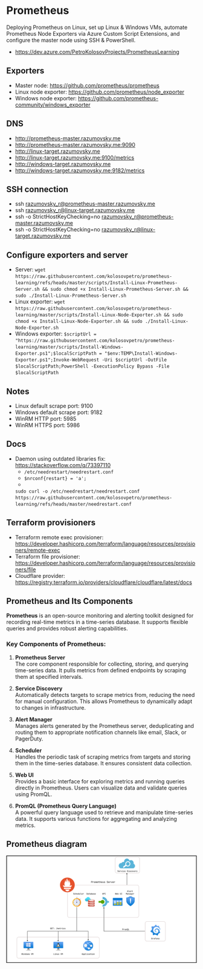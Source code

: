 # Prometheus

Deploying Prometheus on Linux, set up Linux & Windows VMs, automate Prometheus Node Exporters via Azure Custom Script
Extensions, and configure the master node using SSH & PowerShell.

- https://dev.azure.com/PetroKolosovProjects/PrometheusLearning

## Exporters

- Master node: https://github.com/prometheus/prometheus
- Linux node exporter: https://github.com/prometheus/node_exporter
- Windows node exporter: https://github.com/prometheus-community/windows_exporter

## DNS

- http://prometheus-master.razumovsky.me
- http://prometheus-master.razumovsky.me:9090
- http://linux-target.razumovsky.me
- http://linux-target.razumovsky.me:9100/metrics
- http://windows-target.razumovsky.me
- http://windows-target.razumovsky.me:9182/metrics

## SSH connection

- ssh razumovsky_r@prometheus-master.razumovsky.me
- ssh razumovsky_r@linux-target.razumovsky.me
- ssh -o StrictHostKeyChecking=no razumovsky_r@prometheus-master.razumovsky.me
- ssh -o StrictHostKeyChecking=no razumovsky_r@linux-target.razumovsky.me

## Configure exporters and server

- Server:
  `wget https://raw.githubusercontent.com/kolosovpetro/prometheus-learning/refs/heads/master/scripts/Install-Linux-Prometheus-Server.sh && sudo chmod +x Install-Linux-Prometheus-Server.sh && sudo ./Install-Linux-Prometheus-Server.sh`
- Linux exporter:
  `wget https://raw.githubusercontent.com/kolosovpetro/prometheus-learning/master/scripts/Install-Linux-Node-Exporter.sh && sudo chmod +x Install-Linux-Node-Exporter.sh && sudo ./Install-Linux-Node-Exporter.sh`
- Windows exporter:
  `$scriptUrl = "https://raw.githubusercontent.com/kolosovpetro/prometheus-learning/master/scripts/Install-Windows-Exporter.ps1";$localScriptPath = "$env:TEMP\Install-Windows-Exporter.ps1";Invoke-WebRequest -Uri $scriptUrl -OutFile $localScriptPath;PowerShell -ExecutionPolicy Bypass -File $localScriptPath`

## Notes

- Linux default scrape port: 9100
- Windows default scrape port: 9182
- WinRM HTTP port: 5985
- WinRM HTTPS port: 5986

## Docs

- Daemon using outdated libraries fix: https://stackoverflow.com/q/73397110
    - `/etc/needrestart/needrestart.conf`
    - `$nrconf{restart} = 'a';`
    -
  `sudo curl -o /etc/needrestart/needrestart.conf https://raw.githubusercontent.com/kolosovpetro/prometheus-learning/refs/heads/master/needrestart.conf`

## Terraform provisioners

- Terraform remote exec
  provisioner: https://developer.hashicorp.com/terraform/language/resources/provisioners/remote-exec
- Terraform file provisioner: https://developer.hashicorp.com/terraform/language/resources/provisioners/file
- Cloudflare provider: https://registry.terraform.io/providers/cloudflare/cloudflare/latest/docs

## Prometheus and Its Components

**Prometheus** is an open-source monitoring and alerting toolkit designed for recording real-time metrics in a
time-series database. It supports flexible queries and provides robust alerting capabilities.

### Key Components of Prometheus:

1. **Prometheus Server**  
   The core component responsible for collecting, storing, and querying time-series data. It pulls metrics from defined
   endpoints by scraping them at specified intervals.

2. **Service Discovery**  
   Automatically detects targets to scrape metrics from, reducing the need for manual configuration. This allows
   Prometheus to dynamically adapt to changes in infrastructure.

3. **Alert Manager**  
   Manages alerts generated by the Prometheus server, deduplicating and routing them to appropriate notification
   channels like email, Slack, or PagerDuty.

4. **Scheduler**  
   Handles the periodic task of scraping metrics from targets and storing them in the time-series database. It ensures
   consistent data collection.

5. **Web UI**  
   Provides a basic interface for exploring metrics and running queries directly in Prometheus. Users can visualize data
   and validate queries using PromQL.

6. **PromQL (Prometheus Query Language)**  
   A powerful query language used to retrieve and manipulate time-series data. It supports various functions for
   aggregating and analyzing metrics.

## Prometheus diagram

![Prometheus Architecture Diagram](./Prometheus_concept_diagram.png)